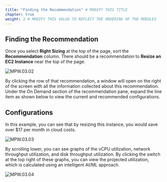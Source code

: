 ```yaml
---
title: "Finding the Recommendation" # MODIFY THIS TITLE
chapter: true
weight: 2 # MODIFY THIS VALUE TO REFLECT THE ORDERING OF THE MODULES
---
```

## Finding the Recommendation

Once you select **Right Sizing** at the top of the page, sort the **Recommendation** column. There should be a recommendation to **Resize an EC2 Instance** near the top of the page. 

![MPW.03.02](/images/MPW.03.02.png)

By clicking the row of that recommendation, a window will open on the right of the screen with all the information collected about this recommendation. Under the On Demand section of the recommendation pane, expand the line item as shown below to view the current and recommended configurations.

## Configurations

In this example, you can see that by resizing this instance, you would save over $17 per month in cloud costs. 

![MPW.03.03](/images/MPW.03.03.png)

By scrolling lower, you can see graphs of the vCPU utilization, network throughput utilization, and disk throughput utilization. By clicking the switch at the top right of these graphs, you can view the projected utilization, which is calculated using an intelligent AI/ML approach.

![MPW.03.04](/images/MPW.03.04.png)